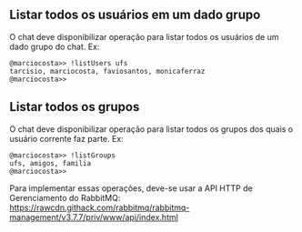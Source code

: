 ## Listar todos os usuários em um dado grupo 

O chat deve disponibilizar operação para listar todos os usuários de um dado grupo do chat. Ex:

```
@marciocosta>> !listUsers ufs
tarcisio, marciocosta, faviosantos, monicaferraz
@marciocosta>> 
```

## Listar todos os grupos

O chat deve disponibilizar operação para listar todos os grupos dos quais o usuário corrente faz parte. Ex:

```
@marciocosta>> !listGroups
ufs, amigos, familia
@marciocosta>> 
```

Para implementar essas operações, deve-se usar a API HTTP de Gerenciamento do RabbitMQ: 
https://rawcdn.githack.com/rabbitmq/rabbitmq-management/v3.7.7/priv/www/api/index.html
